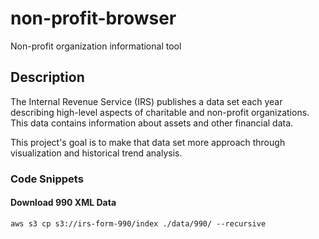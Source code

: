 # non-profit-browser
Non-profit organization informational tool

## Description
The Internal Revenue Service (IRS) publishes a data set each year describing high-level aspects of charitable and non-profit organizations. This data contains information about assets and other financial data.

This project's goal is to make that data set more approach through visualization and historical trend analysis.

### Code Snippets

#### Download 990 XML Data
```AWS Command Line Interface
aws s3 cp s3://irs-form-990/index ./data/990/ --recursive
```

